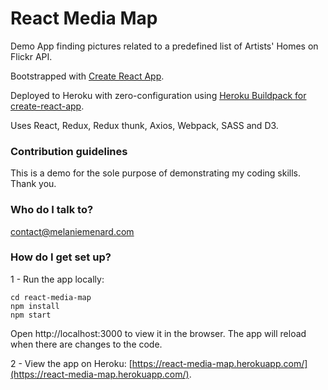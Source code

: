 # React Media Map

Demo App finding pictures related to a predefined list of Artists' Homes on Flickr API.

Bootstrapped with [Create React App](https://github.com/facebookincubator/create-react-app).

Deployed to Heroku with zero-configuration using [Heroku Buildpack for create-react-app](https://github.com/mars/create-react-app-buildpack).

Uses React, Redux, Redux thunk, Axios, Webpack, SASS and D3.

### Contribution guidelines ###

This is a demo for the sole purpose of demonstrating my coding skills. Thank you.

### Who do I talk to? ###

contact@melaniemenard.com

### How do I get set up? ###

1 - Run the app locally:

```
cd react-media-map
npm install
npm start
```

Open http://localhost:3000 to view it in the browser. The app will reload when there are changes to the code.

2 - View the app on Heroku: [https://react-media-map.herokuapp.com/](https://react-media-map.herokuapp.com/).
